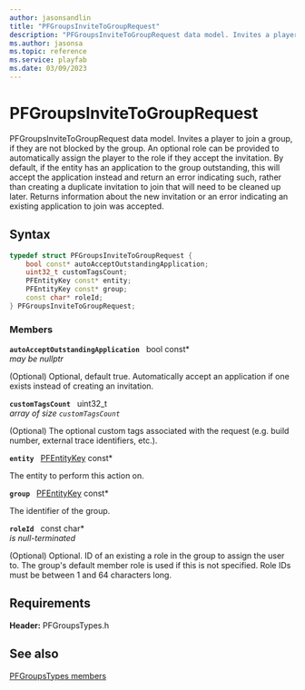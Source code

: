 ```yaml
---
author: jasonsandlin
title: "PFGroupsInviteToGroupRequest"
description: "PFGroupsInviteToGroupRequest data model. Invites a player to join a group, if they are not blocked by the group. An optional role can be provided to automatically assign the player to the role if they accept the invitation. By default, if the entity has an application to the group outstanding, this will accept the application instead and return an error indicating such, rather than creating a duplicate invitation to join that will need to be cleaned up later. Returns information about the new invitation or an error indicating an existing application to join was accepted."
ms.author: jasonsa
ms.topic: reference
ms.service: playfab
ms.date: 03/09/2023
---
```


# PFGroupsInviteToGroupRequest  

PFGroupsInviteToGroupRequest data model. Invites a player to join a group, if they are not blocked by the group. An optional role can be provided to automatically assign the player to the role if they accept the invitation. By default, if the entity has an application to the group outstanding, this will accept the application instead and return an error indicating such, rather than creating a duplicate invitation to join that will need to be cleaned up later. Returns information about the new invitation or an error indicating an existing application to join was accepted.  

## Syntax  
  
```cpp
typedef struct PFGroupsInviteToGroupRequest {  
    bool const* autoAcceptOutstandingApplication;  
    uint32_t customTagsCount;  
    PFEntityKey const* entity;  
    PFEntityKey const* group;  
    const char* roleId;  
} PFGroupsInviteToGroupRequest;  
```
  
### Members  
  
**`autoAcceptOutstandingApplication`** &nbsp; bool const*  
*may be nullptr*  
  
(Optional) Optional, default true. Automatically accept an application if one exists instead of creating an invitation.
  
**`customTagsCount`** &nbsp; uint32_t  
*array of size `customTagsCount`*  
  
(Optional) The optional custom tags associated with the request (e.g. build number, external trace identifiers, etc.).
  
**`entity`** &nbsp; [PFEntityKey](../../pftypes/structs/pfentitykey-c.md) const*  
  
The entity to perform this action on.
  
**`group`** &nbsp; [PFEntityKey](../../pftypes/structs/pfentitykey-c.md) const*  
  
The identifier of the group.
  
**`roleId`** &nbsp; const char*  
*is null-terminated*  
  
(Optional) Optional. ID of an existing a role in the group to assign the user to. The group's default member role is used if this is not specified. Role IDs must be between 1 and 64 characters long.
  
  
## Requirements  
  
**Header:** PFGroupsTypes.h
  
## See also  
[PFGroupsTypes members](../pfgroupstypes_members.md)  

  
  
